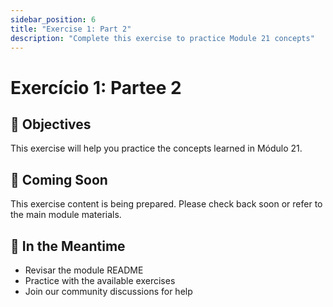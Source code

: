 ```yaml
---
sidebar_position: 6
title: "Exercise 1: Part 2"
description: "Complete this exercise to practice Module 21 concepts"
---
```


# Exercício 1: Partee 2

## 🎯 Objectives

This exercise will help you practice the concepts learned in Módulo 21.

## 📝 Coming Soon

This exercise content is being prepared. Please check back soon or refer to the main module materials.

## 🚀 In the Meantime

- Revisar the module README
- Practice with the available exercises
- Join our community discussions for help
